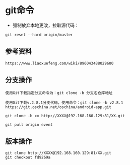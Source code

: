 # git命令

- 强制放弃本地更改，拉取源代码：

~~~shell
git reset --hard origin/master
~~~

## 参考资料

~~~
https://www.liaoxuefeng.com/wiki/896043488029600
~~~

## 分支操作

~~~
使用Git下载指定分支命令为：git clone -b 分支名仓库地址

使用Git下载v.2.8.1分支代码，使用命令：git clone -b v2.8.1 https://git.oschina.net/oschina/android-app.git

git clone -b xx http://XXXX@192.168.160.129:81/XX.git

git pull origin event
~~~

## 版本操作

~~~
git clone http://XXXX@192.168.160.129:81/XX.git
git checkout fd9269a
~~~
